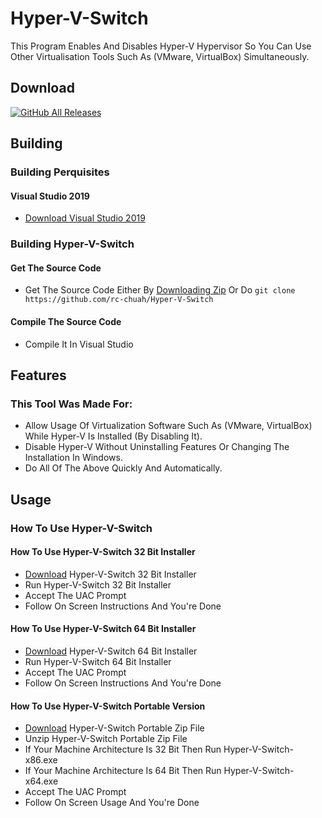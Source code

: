 # Hyper-V-Switch
This Program Enables And Disables Hyper-V Hypervisor So You Can Use Other Virtualisation Tools Such As (VMware, VirtualBox) Simultaneously.

## Download
[![GitHub All Releases](https://img.shields.io/github/downloads/rc-chuah/Hyper-V-Switch/total?style=for-the-badge)](https://github.com/rc-chuah/Hyper-V-Switch/releases/latest)

## Building
### Building Perquisites
#### Visual Studio 2019
- [Download Visual Studio 2019](https://visualstudio.microsoft.com/thank-you-downloading-visual-studio/?sku=community&rel=16&utm_medium=microsoft&utm_source=docs.microsoft.com&utm_campaign=download+from+relnotes&utm_content=vs2019ga+button)
### Building Hyper-V-Switch
#### Get The Source Code
- Get The Source Code Either By [Downloading Zip](https://github.com/rc-chuah/Hyper-V-Switch/archive/main.zip) Or Do `git clone https://github.com/rc-chuah/Hyper-V-Switch`
#### Compile The Source Code
- Compile It In Visual Studio

## Features
### This Tool Was Made For:
- Allow Usage Of Virtualization Software Such As (VMware, VirtualBox) While Hyper-V Is Installed (By Disabling It).
- Disable Hyper-V Without Uninstalling Features Or Changing The Installation In Windows.
- Do All Of The Above Quickly And Automatically.

## Usage
### How To Use Hyper-V-Switch
#### How To Use Hyper-V-Switch 32 Bit Installer
- [Download](https://github.com/rc-chuah/Hyper-V-Switch/releases/latest) Hyper-V-Switch 32 Bit Installer
- Run Hyper-V-Switch 32 Bit Installer
- Accept The UAC Prompt
- Follow On Screen Instructions And You're Done
#### How To Use Hyper-V-Switch 64 Bit Installer
- [Download](https://github.com/rc-chuah/Hyper-V-Switch/releases/latest) Hyper-V-Switch 64 Bit Installer
- Run Hyper-V-Switch 64 Bit Installer
- Accept The UAC Prompt
- Follow On Screen Instructions And You're Done
#### How To Use Hyper-V-Switch Portable Version
- [Download](https://github.com/rc-chuah/Hyper-V-Switch/releases/latest) Hyper-V-Switch Portable Zip File
- Unzip Hyper-V-Switch Portable Zip File
- If Your Machine Architecture Is 32 Bit Then Run Hyper-V-Switch-x86.exe
- If Your Machine Architecture Is 64 Bit Then Run Hyper-V-Switch-x64.exe
- Accept The UAC Prompt
- Follow On Screen Usage And You're Done
